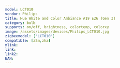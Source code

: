 ```yaml
---
model: LCT010
vendor: Philips
title: Hue White and Color Ambiance A19 E26 (Gen 3)
category: bulb
supports: on/off, brightness, colortemp, colorxy
image: /assets/images/devices/Philips_LCT010.jpg
zigbeemodel: ['LCT010'] 
compatible: [z2m,zha]
mlink: 
link: 
link2: 
EAN: 
---
```

